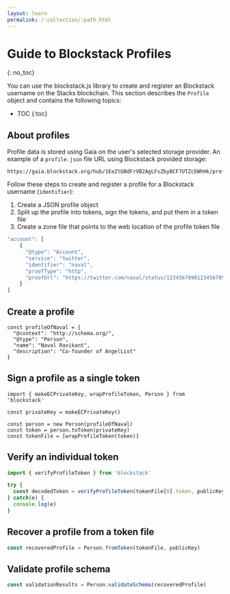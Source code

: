 ```yaml
---
layout: learn
permalink: /:collection/:path.html
---
```

# Guide to Blockstack Profiles

{:.no_toc}

You can use the blockstack.js library to create and register an Blockstack username on the Stacks blockchain. This section describes the `Profile` object and contains the following topics:

* TOC
{:toc}

## About profiles

Profile data is stored using Gaia on the user's selected storage provider. An example of a `profile.json` file URL using Blockstack provided storage:

```
https://gaia.blockstack.org/hub/1EeZtGNdFrVB2AgLFsZbyBCF7UTZcEWhHk/profile.json
```

Follow these steps to create and register a profile for a Blockstack username (`identifier`):

1. Create a JSON profile object
2. Split up the profile into tokens, sign the tokens, and put them in a token file
3. Create a zone file that points to the web location of the profile token file

```js
"account": [
	{
	  "@type": "Account",
	  "service": "twitter",
	  "identifier": "naval",
	  "proofType": "http",
	  "proofUrl": "https://twitter.com/naval/status/12345678901234567890"
	}
]
```

## Create a profile

```es6
const profileOfNaval = {
  "@context": "http://schema.org/",
  "@type": "Person",
  "name": "Naval Ravikant",
  "description": "Co-founder of AngelList"
}
```

## Sign a profile as a single token

```es6
import { makeECPrivateKey, wrapProfileToken, Person } from 'blockstack'

const privateKey = makeECPrivateKey()

const person = new Person(profileOfNaval)
const token = person.toToken(privateKey)
const tokenFile = [wrapProfileToken(token)]
```

## Verify an individual token

```js
import { verifyProfileToken } from 'blockstack'

try {
  const decodedToken = verifyProfileToken(tokenFile[0].token, publicKey)
} catch(e) {
  console.log(e)
}
```

## Recover a profile from a token file

```js
const recoveredProfile = Person.fromToken(tokenFile, publicKey)
```

## Validate profile schema

```js
const validationResults = Person.validateSchema(recoveredProfile)
```